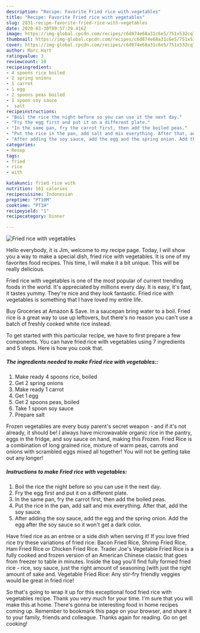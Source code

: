 ```yaml
---
description: "Recipe: Favorite Fried rice with vegetables"
title: "Recipe: Favorite Fried rice with vegetables"
slug: 2831-recipe-favorite-fried-rice-with-vegetables
date: 2020-03-30T09:57:29.416Z
image: https://img-global.cpcdn.com/recipes/c6d874e68a31c6e5/751x532cq70/fried-rice-with-vegetables-recipe-main-photo.jpg
thumbnail: https://img-global.cpcdn.com/recipes/c6d874e68a31c6e5/751x532cq70/fried-rice-with-vegetables-recipe-main-photo.jpg
cover: https://img-global.cpcdn.com/recipes/c6d874e68a31c6e5/751x532cq70/fried-rice-with-vegetables-recipe-main-photo.jpg
author: Marc Hart
ratingvalue: 3
reviewcount: 10
recipeingredient:
- 4 spoons rice boiled
- 2 spring onions
- 1 carrot
- 1 egg
- 2 spoons peas boiled
- 1 spoon soy sauce
-  salt
recipeinstructions:
- "Boil the rice the night before so you can use it the next day."
- "Fry the egg first and put it on a different plate."
- "In the same pan, fry the carrot first, then add the boiled peas."
- "Put the rice in the pan, add salt and mix everything. After that, add the soy sauce."
- "After adding the soy sauce, add the egg and the spring onion. Add the egg after the soy sauce so it won&#39;t get a dark color."
categories:
- Resep
tags:
- fried
- rice
- with

katakunci: fried rice with
nutrition: 161 calories
recipecuisine: Indonesian
preptime: "PT10M"
cooktime: "PT1H"
recipeyield: "1"
recipecategory: Dinner

---
```



![Fried rice with vegetables](https://img-global.cpcdn.com/recipes/c6d874e68a31c6e5/751x532cq70/fried-rice-with-vegetables-recipe-main-photo.jpg)

Hello everybody, it is Jim, welcome to my recipe page. Today, I will show you a way to make a special dish, fried rice with vegetables. It is one of my favorites food recipes. This time, I will make it a bit unique. This will be really delicious.

Fried rice with vegetables is one of the most popular of current trending foods in the world. It's appreciated by millions every day. It is easy, it's fast, it tastes yummy. They're nice and they look fantastic. Fried rice with vegetables is something that I have loved my entire life.

Buy Groceries at Amazon &amp; Save. In a saucepan bring water to a boil. Fried rice is a great way to use up leftovers, but there&#39;s no reason you can&#39;t use a batch of freshly cooked white rice instead.


To get started with this particular recipe, we have to first prepare a few components. You can have fried rice with vegetables using 7 ingredients and 5 steps. Here is how you cook that.

##### The ingredients needed to make Fried rice with vegetables::

1. Make ready 4 spoons rice, boiled
1. Get 2 spring onions
1. Make ready 1 carrot
1. Get 1 egg
1. Get 2 spoons peas, boiled
1. Take 1 spoon soy sauce
1. Prepare  salt


Frozen vegetables are every busy parent&#39;s secret weapon - and if it&#39;s not already, it should be! I always have microwavable organic rice in the pantry, eggs in the fridge, and soy sauce on hand, making this Frozen. Fried Rice is a combination of long grained rice, mixture of warm peas, carrots and onions with scrambled eggs mixed all together! You will not be getting take out any longer! 

##### Instructions to make Fried rice with vegetables:

1. Boil the rice the night before so you can use it the next day.
1. Fry the egg first and put it on a different plate.
1. In the same pan, fry the carrot first, then add the boiled peas.
1. Put the rice in the pan, add salt and mix everything. After that, add the soy sauce.
1. After adding the soy sauce, add the egg and the spring onion. Add the egg after the soy sauce so it won&#39;t get a dark color.


Have fried rice as an entree or a side dish when serving it! If you love fried rice try these variations of fried rice: Bacon Fried Rice, Shrimp Fried Rice, Ham Fried Rice or Chicken Fried Rice. Trader Joe&#39;s Vegetable Fried Rice is a fully cooked and frozen version of an American Chinese classic that goes from freezer to table in minutes. Inside the bag you&#39;ll find fully formed fried rice - rice, soy sauce, just the right amount of seasoning (with just the right amount of sake and. Vegetable Fried Rice: Any stir-fry friendly veggies would be great in fried rice! 

So that's going to wrap it up for this exceptional food fried rice with vegetables recipe. Thank you very much for your time. I'm sure that you will make this at home. There's gonna be interesting food in home recipes coming up. Remember to bookmark this page on your browser, and share it to your family, friends and colleague. Thanks again for reading. Go on get cooking!
